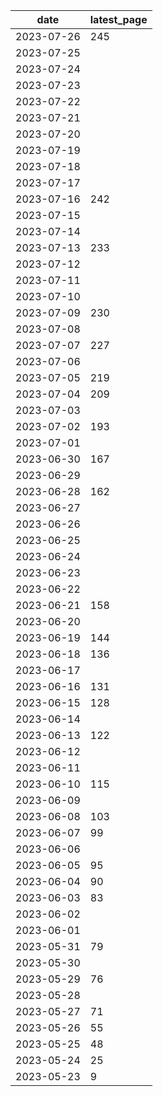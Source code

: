 | date       | latest_page |
| ---------- | ----------- |
| 2023-07-26 | 245         |
| 2023-07-25 |             |
| 2023-07-24 |             |
| 2023-07-23 |             |
| 2023-07-22 |             |
| 2023-07-21 |             |
| 2023-07-20 |             |
| 2023-07-19 |             |
| 2023-07-18 |             |
| 2023-07-17 |             |
| 2023-07-16 | 242         |
| 2023-07-15 |             |
| 2023-07-14 |             |
| 2023-07-13 | 233         |
| 2023-07-12 |             |
| 2023-07-11 |             |
| 2023-07-10 |             |
| 2023-07-09 | 230         |
| 2023-07-08 |             |
| 2023-07-07 | 227         |
| 2023-07-06 |             |
| 2023-07-05 | 219         |
| 2023-07-04 | 209         |
| 2023-07-03 |             |
| 2023-07-02 | 193         |
| 2023-07-01 |             |
| 2023-06-30 | 167         |
| 2023-06-29 |             |
| 2023-06-28 | 162         |
| 2023-06-27 |             |
| 2023-06-26 |             |
| 2023-06-25 |             |
| 2023-06-24 |             |
| 2023-06-23 |             |
| 2023-06-22 |             |
| 2023-06-21 | 158         |
| 2023-06-20 |             |
| 2023-06-19 | 144         |
| 2023-06-18 | 136         |
| 2023-06-17 |             |
| 2023-06-16 | 131         |
| 2023-06-15 | 128         |
| 2023-06-14 |             |
| 2023-06-13 | 122         |
| 2023-06-12 |             |
| 2023-06-11 |             |
| 2023-06-10 | 115         |
| 2023-06-09 |             |
| 2023-06-08 | 103         |
| 2023-06-07 | 99          |
| 2023-06-06 |             |
| 2023-06-05 | 95          |
| 2023-06-04 | 90          |
| 2023-06-03 | 83          |
| 2023-06-02 |             |
| 2023-06-01 |             |
| 2023-05-31 | 79          |
| 2023-05-30 |             |
| 2023-05-29 | 76          |
| 2023-05-28 |             |
| 2023-05-27 | 71          |
| 2023-05-26 | 55          |
| 2023-05-25 | 48          |
| 2023-05-24 | 25          |
| 2023-05-23 | 9           |

